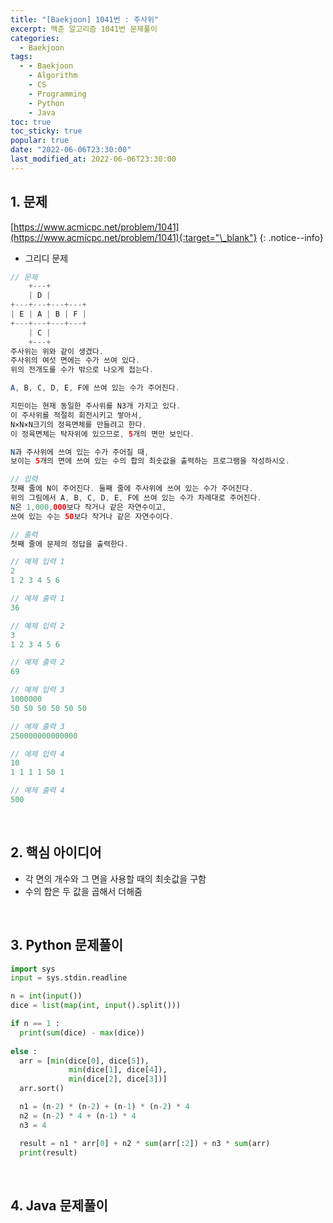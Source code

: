 ```yaml
---
title: "[Baekjoon] 1041번 : 주사위"
excerpt: 백준 알고리즘 1041번 문제풀이
categories:
  - Baekjoon
tags:
  - - Baekjoon
    - Algorithm
    - CS
    - Programming
    - Python
    - Java
toc: true
toc_sticky: true
popular: true
date: "2022-06-06T23:30:00"
last_modified_at: 2022-06-06T23:30:00
---
```


## 1. 문제

[https://www.acmicpc.net/problem/1041](https://www.acmicpc.net/problem/1041){:target="\_blank"}
{: .notice--info}

- 그리디 문제

```java
// 문제
    +---+        
    | D |        
+---+---+---+---+
| E | A | B | F |
+---+---+---+---+
    | C |        
    +---+        
주사위는 위와 같이 생겼다. 
주사위의 여섯 면에는 수가 쓰여 있다. 
위의 전개도를 수가 밖으로 나오게 접는다.

A, B, C, D, E, F에 쓰여 있는 수가 주어진다.

지민이는 현재 동일한 주사위를 N3개 가지고 있다. 
이 주사위를 적절히 회전시키고 쌓아서, 
N×N×N크기의 정육면체를 만들려고 한다. 
이 정육면체는 탁자위에 있으므로, 5개의 면만 보인다.

N과 주사위에 쓰여 있는 수가 주어질 때, 
보이는 5개의 면에 쓰여 있는 수의 합의 최솟값을 출력하는 프로그램을 작성하시오.

// 입력
첫째 줄에 N이 주어진다. 둘째 줄에 주사위에 쓰여 있는 수가 주어진다. 
위의 그림에서 A, B, C, D, E, F에 쓰여 있는 수가 차례대로 주어진다. 
N은 1,000,000보다 작거나 같은 자연수이고, 
쓰여 있는 수는 50보다 작거나 같은 자연수이다.

// 출력
첫째 줄에 문제의 정답을 출력한다.

// 예제 입력 1 
2
1 2 3 4 5 6

// 예제 출력 1 
36

// 예제 입력 2 
3
1 2 3 4 5 6

// 예제 출력 2 
69

// 예제 입력 3 
1000000
50 50 50 50 50 50

// 예제 출력 3 
250000000000000

// 예제 입력 4 
10
1 1 1 1 50 1

// 예제 출력 4 
500
```

<br>

## 2. 핵심 아이디어

- 각 면의 개수와 그 면을 사용할 때의 최솟값을 구함
- 수의 합은 두 값을 곱해서 더해줌

<br>

## 3. Python 문제풀이

```python
import sys
input = sys.stdin.readline

n = int(input())
dice = list(map(int, input().split()))

if n == 1 :
  print(sum(dice) - max(dice))
  
else :
  arr = [min(dice[0], dice[5]),
             min(dice[1], dice[4]),
             min(dice[2], dice[3])]
  arr.sort()

  n1 = (n-2) * (n-2) + (n-1) * (n-2) * 4
  n2 = (n-2) * 4 + (n-1) * 4
  n3 = 4

  result = n1 * arr[0] + n2 * sum(arr[:2]) + n3 * sum(arr)
  print(result)
```

<br>

## 4. Java 문제풀이

```java

```
